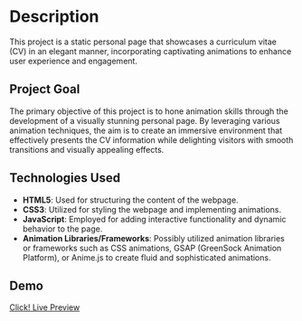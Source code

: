 # Description
This project is a static personal page that showcases a curriculum vitae (CV) in an elegant manner, incorporating captivating animations to enhance user experience and engagement.

## Project Goal
The primary objective of this project is to hone animation skills through the development of a visually stunning personal page. By leveraging various animation techniques, the aim is to create an immersive environment that effectively presents the CV information while delighting visitors with smooth transitions and visually appealing effects.


## Technologies Used

- **HTML5**: Used for structuring the content of the webpage.
- **CSS3**: Utilized for styling the webpage and implementing animations.
- **JavaScript**: Employed for adding interactive functionality and dynamic behavior to the page.
- **Animation Libraries/Frameworks**: Possibly utilized animation libraries or frameworks such as CSS animations, GSAP (GreenSock Animation Platform), or Anime.js to create fluid and sophisticated animations.

## Demo
[Click! Live Preview](link_to_live_preview)
